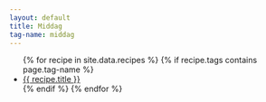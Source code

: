 ```yaml
---
layout: default
title: Middag
tag-name: middag
---
```


<ul>
{% for recipe in site.data.recipes %}
  {% if recipe.tags contains page.tag-name %}
  <li>
    <a href="{{ recipe.url }}">
      {{ recipe.title }}
    </a>
  </li>
  {% endif %}
{% endfor %}
</ul>
